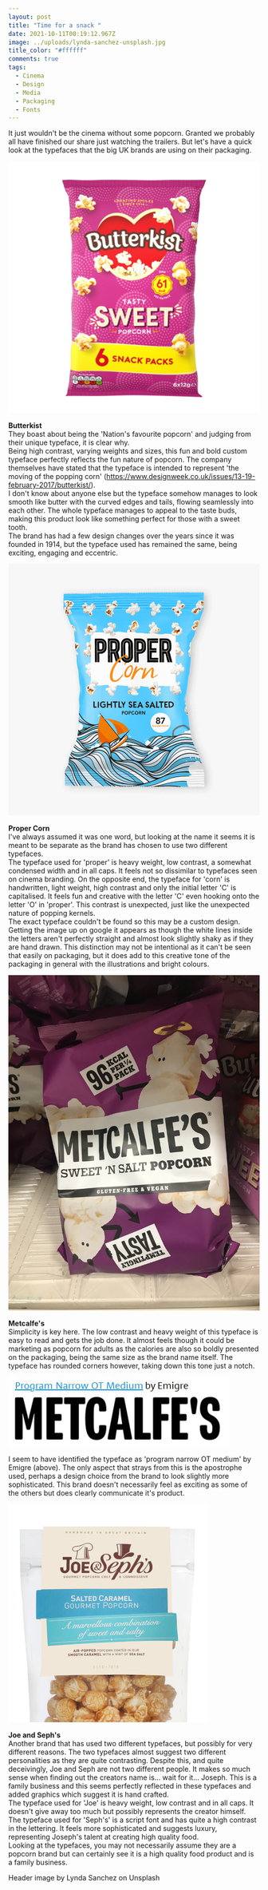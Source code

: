 ```yaml
---
layout: post
title: "Time for a snack "
date: 2021-10-11T00:19:12.967Z
image: ../uploads/lynda-sanchez-unsplash.jpg
title_color: "#ffffff"
comments: true
tags:
  - Cinema
  - Design
  - Media
  - Packaging
  - Fonts
---
```

It just wouldn't be the cinema without some popcorn. Granted we probably all have finished our share just watching the trailers. But let's have a quick look at the typefaces that the big UK brands are using on their packaging. 

![Image of Butterkist popcorn from butterkist.co.uk](../uploads/butter-kist.png)

**Butterkist**\
They boast about being the 'Nation's favourite popcorn' and judging from their unique typeface, it is clear why.\
Being high contrast, varying weights and sizes, this fun and bold custom typeface perfectly reflects the fun nature of popcorn. The company themselves have stated that the typeface is intended to represent 'the moving of the popping corn' (<https://www.designweek.co.uk/issues/13-19-february-2017/butterkist/>). \
I don't know about anyone else but the typeface somehow manages to look smooth like butter with the curved edges and tails, flowing seamlessly into each other. The whole typeface manages to appeal to the taste buds, making this product look like something perfect for those with a sweet tooth. \
The brand has had a few design changes over the years since it was founded in 1914, but the typeface used has remained the same, being exciting, engaging and eccentric.

![Image of Proper Corn popcorn from proper.co.uk](../uploads/proper-corn.png)

**Proper Corn**\
I've always assumed it was one word, but looking at the name it seems it is meant to be separate as the brand has chosen to use two different typefaces.\
The typeface used for 'proper' is heavy weight, low contrast, a somewhat condensed width and in all caps. It feels not so dissimilar to typefaces seen on cinema branding. On the opposite end, the typeface for 'corn' is handwritten, light weight, high contrast and only the initial letter 'C' is capitalised. It feels fun and creative with the letter 'C' even hooking onto the letter 'O' in 'proper'. This contrast is unexpected, just like the unexpected nature of popping kernels. \
The exact typeface couldn't be found so this may be a custom design. Getting the image up on google it appears as though the white lines inside the letters aren't perfectly straight and almost look slightly shaky as if they are hand drawn. This distinction may not be intentional as it can't be seen that easily on packaging, but it does add to this creative tone of the packaging in general with the illustrations and bright colours. 

![Original image of Metcalfe's popcorn bag on shelf by Lauren Pine](../uploads/img_8294.jpg)

**Metcalfe's**\
Simplicity is key here. The low contrast and heavy weight of this typeface is easy to read and gets the job done. It almost feels though it could be marketing as popcorn for adults as the calories are also so boldly presented on the packaging, being the same size as the brand name itself. The typeface has rounded corners however, taking down this tone just a notch. 

![Screenshot of the word 'metcalfe's' and the font used](../uploads/capture.jpg)

I seem to have identified the typeface as 'program narrow OT medium' by Emigre (above). The only aspect that strays from this is the apostrophe used, perhaps a design choice from the brand to look slightly more sophisticated. This brand doesn't necessarily feel as exciting as some of the others but does clearly communicate it's product.

![Image of Joe and Seph's bag of popcorn from joeandsephs.co.uk](../uploads/joe-and-sephs.jpg)

**Joe and Seph's**\
Another brand that has used two different typefaces, but possibly for very different reasons. The two typefaces almost suggest two different personalities as they are quite contrasting. Despite this, and quite deceivingly, Joe and Seph are not two different people. It makes so much sense when finding out the creators name is... wait for it... Joseph. This is a family business and this seems perfectly reflected in these typefaces and added graphics which suggest it is hand crafted.\
The typeface used for 'Joe' is heavy weight, low contrast and in all caps. It doesn't give away too much but possibly represents the creator himself. The typeface used for 'Seph's' is a script font and has quite a high contrast in the lettering. It feels more sophisticated and suggests luxury, representing Joseph's talent at creating high quality food.\
Looking at the typefaces, you may not necessarily assume they are a popcorn brand but can certainly see it is a high quality food product and is a family business.

Header image by Lynda Sanchez on Unsplash